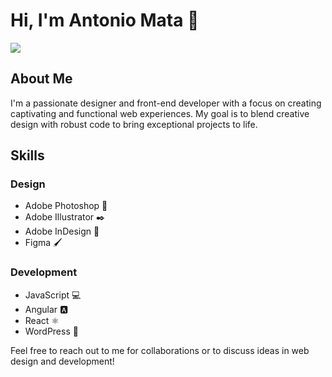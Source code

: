 # Hi, I'm Antonio Mata 👋
<img src= "https://www.amazon.es/photos/all/gallery/JPx8UN2oTo6VtLXpEKZgsg">

## About Me
I'm a passionate designer and front-end developer with a focus on creating captivating and functional web experiences. My goal is to blend creative design with robust code to bring exceptional projects to life.

## Skills
### Design
- Adobe Photoshop 🎨
- Adobe Illustrator ✒️
- Adobe InDesign 📝
- Figma 🖌️

### Development
- JavaScript 💻
- Angular 🅰️
- React ⚛️
- WordPress 📰

Feel free to reach out to me for collaborations or to discuss ideas in web design and development!
